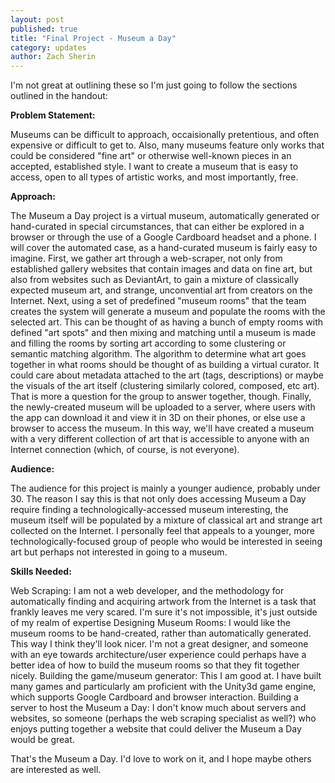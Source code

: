 ```yaml
---
layout: post
published: true
title: "Final Project - Museum a Day"
category: updates
author: Zach Sherin
---
```


I'm not great at outlining these so I'm just going to follow the sections outlined in the handout:

**Problem Statement:**

Museums can be difficult to approach, occaisionally pretentious, and often expensive or difficult to get to. Also, many museums feature only works that could be considered "fine art" or otherwise well-known pieces in an accepted, established style. I want to create a museum that is easy to access, open to all types of artistic works, and most importantly, free.

**Approach:**

The Museum a Day project is a virtual museum, automatically generated or hand-curated in special circumstances, that can either be explored in a browser or through the use of a Google Cardboard headset and a phone. I will cover the automated case, as a hand-curated museum is fairly easy to imagine. 
First, we gather art through a web-scraper, not only from established gallery websites that contain images and data on fine art, but also from websites such as DeviantArt, to gain a mixture of classically expected museum art, and strange, unconvential art from creators on the Internet. 
Next, using a set of predefined "museum rooms" that the team creates the system will generate a museum and populate the rooms with the selected art. This can be thought of as having a bunch of empty rooms with defined "art spots" and then mixing and matching until a museum is made and filling the rooms by sorting art according to some clustering or semantic matching algorithm. The algorithm to determine what art goes together in what rooms should be thought of as building a virtual curator. It could care about metadata attached to the art (tags, descriptions) or maybe the visuals of the art itself (clustering similarly colored, composed, etc art). That is more a question for the group to answer together, though.
Finally, the newly-created museum will be uploaded to a server, where users with the app can download it and view it in 3D on their phones, or else use a browser to access the museum. In this way, we'll have created a museum with a very different collection of art that is accessible to anyone with an Internet connection (which, of course, is not everyone).

**Audience:**

The audience for this project is mainly a younger audience, probably under 30. The reason I say this is that not only does accessing Museum a Day require finding a technologically-accessed museum interesting, the museum itself will be populated by a mixture of classical art and strange art collected on the Internet. I personally feel that appeals to a younger, more technologically-focused group of people who would be interested in seeing art but perhaps not interested in going to a museum.

**Skills Needed:**

Web Scraping: I am not a web developer, and the methodology for automatically finding and acquiring artwork from the Internet is a task that frankly leaves me very scared. I'm sure it's not impossible, it's just outside of my realm of expertise
Designing Museum Rooms: I would like the museum rooms to be hand-created, rather than automatically generated. This way I think they'll look nicer. I'm not a great designer, and someone with an eye towards architecture/user experience could perhaps have a better idea of how to build the museum rooms so that they fit together nicely.
Building the game/museum generator: This I am good at. I have built many games and particularly am proficient with the Unity3d game engine, which supports Google Cardboard and browser interaction. 
Building a server to host the Museum a Day: I don't know much about servers and websites, so someone (perhaps the web scraping specialist as well?) who enjoys putting together a website that could deliver the Museum a Day would be great. 

That's the Museum a Day. I'd love to work on it, and I hope maybe others are interested as well.